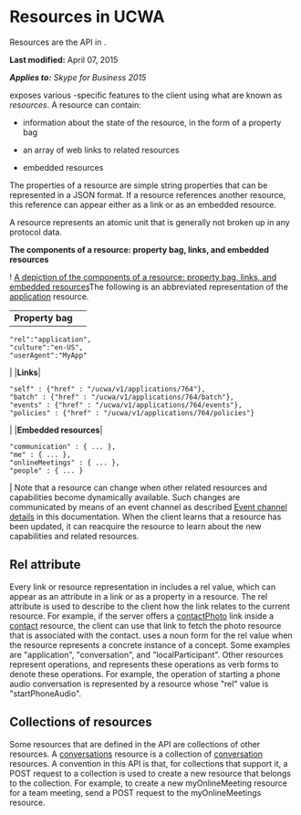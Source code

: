
# Resources in UCWA
Resources are the API in . 

 **Last modified:** April 07, 2015

 _**Applies to:** Skype for Business 2015_

 exposes various -specific features to the client using what are known as _resources_. A resource can contain:


- information about the state of the resource, in the form of a property bag
 
- an array of web links to related resources
 
- embedded resources
 
The properties of a resource are simple string properties that can be represented in a JSON format.
If a resource references another resource, this reference can appear either as a link or as an embedded resource.

A resource represents an atomic unit that is generally not broken up in any protocol data.

**The components of a resource: property bag, links, and embedded resources**


! [A depiction of the components of a resource: property bag, links, and embedded resources](images/UCWA15Con_Resource.png)The following is an abbreviated representation of the [application](application_ref.md) resource.

|||
|:-----|:-----|
|**Property bag**|
```
"rel":"application",
"culture":"en-US",
"userAgent":"MyApp"
```

|
|**Links**|
```
"self" : {"href" : "/ucwa/v1/applications/764"},
"batch" : {"href" : "/ucwa/v1/applications/764/batch"},
"events" : {"href" : "/ucwa/v1/applications/764/events"},
"policies" : {"href" : "/ucwa/v1/applications/764/policies"}
```

|
|**Embedded resources**|
```
"communication" : { ... },
"me" : { ... },
"onlineMeetings" : { ... },
"people" : { ... }
```

|
Note that a resource can change when other related resources and capabilities become dynamically available. Such changes are communicated by means of an event channel as described [Event channel details](EventChannelDetails.md) in this documentation. When the client learns that a resource has been updated, it can reacquire the resource to learn about the new capabilities and related resources.

## Rel attribute

Every link or resource representation in includes a rel value, which can appear as an attribute in a link or as a property in a resource. The rel attribute is used to describe to the client how the link relates to the current resource. For example, if the server offers a [contactPhoto](contactPhoto_ref.md) link inside a [contact](contact_ref.md) resource, the client can use that link to fetch the photo resource that is associated with the contact. uses a noun form for the rel value when the resource represents a concrete instance of a concept. Some examples are "application", "conversation", and "localParticipant". Other resources represent operations, and represents these operations as verb forms to denote these operations. For example, the operation of starting a phone audio conversation is represented by a resource whose "rel" value is "startPhoneAudio".


## Collections of resources

Some resources that are defined in the API are collections of other resources. A [conversations](conversations_ref.md) resource is a collection of [conversation](conversation_ref.md) resources. A convention in this API is that, for collections that support it, a POST request to a collection is used to create a new resource that belongs to the collection. For example, to create a new myOnlineMeeting resource for a team meeting, send a POST request to the myOnlineMeetings resource.

